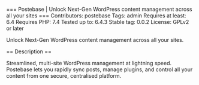 === Postebase | Unlock Next-Gen WordPress content management across all your sites ===
Contributors: postebase
Tags: admin
Requires at least: 6.4
Requires PHP: 7.4
Tested up to: 6.4.3
Stable tag: 0.0.2
License: GPLv2 or later

Unlock Next-Gen WordPress content management across all your sites.

== Description ==

Streamlined, multi-site WordPress management at lightning speed. Postebase lets you rapidly sync posts, manage plugins, and control all your content from one secure, centralised platform.
